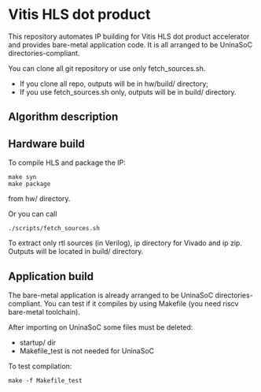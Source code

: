 # Vitis HLS dot product
This repository automates IP building for Vitis HLS dot product accelerator and provides bare-metal application code.
It is all arranged to be UninaSoC directories-compliant.

You can clone all git repository or use only fetch_sources.sh.
- If you clone all repo, outputs will be in hw/build/ directory;
- If you use fetch_sources.sh only, outputs will be in build/ directory.

## Algorithm description


## Hardware build
To compile HLS and package the IP:

    make syn
    make package

from hw/ directory.

Or you can call

    ./scripts/fetch_sources.sh

To extract only rtl sources (in Verilog), ip directory for Vivado and ip zip.
Outputs will be located in build/ directory.

## Application build
The bare-metal application is already arranged to be UninaSoC directories-compliant.
You can test if it compiles by using Makefile (you need riscv bare-metal toolchain).

After importing on UninaSoC some files must be deleted:
* startup/ dir 
* Makefile_test is not needed for UninaSoC

To test compilation:

    make -f Makefile_test